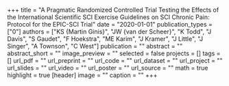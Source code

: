 +++
title = "A Pragmatic Randomized Controlled Trial Testing the Effects of the International Scientific SCI Exercise Guidelines on SCI Chronic Pain: Protocol for the EPIC-SCI Trial"
date = "2020-01-01"
publication_types = ["0"]
authors = ["KS {Martin Ginis}", "JW {van der Scheer}", "K Todd", "J Davis", "S Gaudet", "F Hoekstra", "ME Karim", "J Kramer", "J Little", "J Singer", "A Townson", "C West"]
publication = ""
abstract = ""
abstract_short = ""
image_preview = ""
selected = false
projects = []
tags = []
url_pdf = ""
url_preprint = ""
url_code = ""
url_dataset = ""
url_project = ""
url_slides = ""
url_video = ""
url_poster = ""
url_source = ""
math = true
highlight = true
[header]
image = ""
caption = ""
+++
